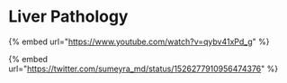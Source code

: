 # Liver Pathology

{% embed url="https://www.youtube.com/watch?v=qybv41xPd_g" %}

{% embed url="https://twitter.com/sumeyra_md/status/1526277910956474376" %}
